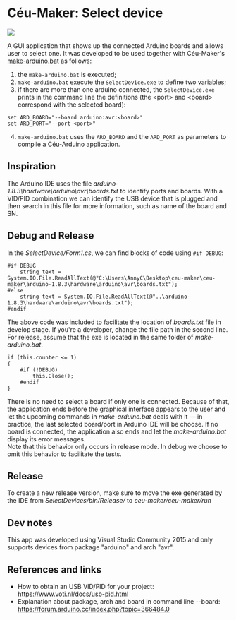 # Céu-Maker: Select device

![](https://uploaddeimagens.com.br/images/001/431/237/full/ceu-maker-select-device.png?1527049668)

A GUI application that shows up the connected Arduino boards and allows user to select one. It was developed to be used together with Céu-Maker's [make-arduino.bat](https://github.com/fsantanna/ceu-maker/blob/master/ceu-maker/run/make-arduino.bat) as follows:

1. the ```make-arduino.bat``` is executed;
2. ```make-arduino.bat``` execute the ```SelectDevice.exe``` to define two variables;
3. if there are more than one arduino connected, the ```SelectDevice.exe``` prints in the command line the definitions (the &lt;port> and &lt;board> correspond with the selected board): 
```
set ARD_BOARD="--board arduino:avr:<board>"
set ARD_PORT="--port <port>"
```
4. ```make-arduino.bat``` uses the ```ARD_BOARD``` and the ```ARD_PORT``` as parameters to compile a Céu-Arduino application.

## Inspiration 
The Arduino IDE uses the file *arduino-1.8.3\hardware\arduino\avr\boards.txt* to identify ports and boards. With a VID/PID combination we can identify the USB device that is plugged and then search in this file for more information, such as name of the board and SN. 

## Debug and Release
In the *SelectDevice/Form1.cs*, we can find blocks of code using ```#if DEBUG```:

```
#if DEBUG
    string text = System.IO.File.ReadAllText(@"C:\Users\AnnyC\Desktop\ceu-maker\ceu-maker\arduino-1.8.3\hardware\arduino\avr\boards.txt");
#else
    string text = System.IO.File.ReadAllText(@"..\arduino-1.8.3\hardware\arduino\avr\boards.txt");
#endif
```
The above code was included to facilitate the location of *boards.txt* file in develop stage. If you're a developer, change the file path in the second line.  
For release, assume that the exe is located in the same folder of *make-arduino.bat*. 

```
if (this.counter <= 1)
{
    #if (!DEBUG)
        this.Close();
    #endif
}
```
There is no need to select a board if only one is connected. Because of that, the application ends before the graphical interface appears to the user and let the upcoming commands in *make-arduino.bat* deals with it — in practice, the last selected board/port in Arduino IDE will be choose. If no board is connected, the application also ends and let the *make-arduino.bat* display its error messages.  
Note that this behavior only occurs in release mode. In debug we choose to omit this behavior to facilitate the tests. 

## Release
To create a new release version, make sure to move the exe generated by the IDE from *SelectDevices/bin/Release/* to *ceu-maker/ceu-maker/run*

## Dev notes
This app was developed using Visual Studio Community 2015 and only supports devices from package "arduino" and arch "avr".

## References and links
- How to obtain an USB VID/PID for your project:  
https://www.voti.nl/docs/usb-pid.html
- Explanation about package, arch and board in command line --board:  
https://forum.arduino.cc/index.php?topic=366484.0
